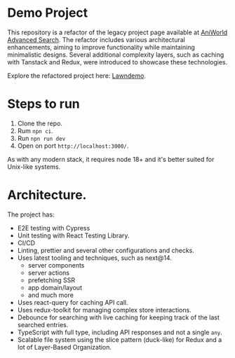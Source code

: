 # Demo Project

This repository is a refactor of the legacy project page available at [AniWorld Advanced Search](https://aniworld.netlify.app/advanced-search/). The refactor includes various architectural enhancements, aiming to improve functionality while maintaining minimalistic designs. Several additional complexity layers, such as caching with Tanstack and Redux, were introduced to showcase these technologies.

Explore the refactored project here: [Lawndemo](https://lawndemo-e6yw.vercel.app/).

# Steps to run

1. Clone the repo.
2. Rum `npn ci`.
3. Run `npn run dev`
4. Open on port `http://localhost:3000/`.

As with any modern stack, it requires node 18+ and it's better suited for Unix-like systems. 

# Architecture.

The project has:

- E2E testing with Cypress
- Unit testing with React Testing Library.
- CI/CD
- Linting, prettier and several other configurations and checks.
- Uses latest tooling and techniques, such as next@14.
    - server components
    - server actions
    - prefetching SSR
    - app domain/layout
    - and much more
- Uses react-query for caching API call.
- Uses redux-toolkit for managing complex store interactions.
- Debounce for searching with live caching for keeping track of the last searched entries.
- TypeScript with full type, including API responses and not a single `any`.
- Scalable file system using the slice pattern (duck-like) for Redux and a lot of Layer-Based Organization.